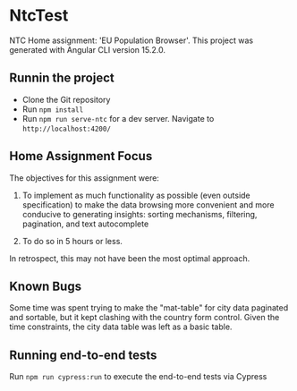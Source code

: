 # NtcTest

NTC Home assignment: 'EU Population Browser'. This project was generated with Angular CLI version 15.2.0.

## Runnin the project

- Clone the Git repository
- Run `npm install`
- Run `npm run serve-ntc` for a dev server. Navigate to `http://localhost:4200/`

## Home Assignment Focus

The objectives for this assignment were:

1. To implement as much functionality as possible (even outside specification) to make the data browsing more convenient and more conducive to generating insights: sorting mechanisms, filtering, pagination, and text autocomplete

2. To do so in 5 hours or less.

In retrospect, this may not have been the most optimal approach.

## Known Bugs

Some time was spent trying to make the "mat-table" for city data paginated and sortable, but it kept clashing with the country form control. Given the time constraints, the city data table was left as a basic table.

## Running end-to-end tests

Run `npm run cypress:run` to execute the end-to-end tests via Cypress
